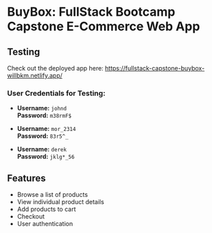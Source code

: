 # BuyBox: FullStack Bootcamp Capstone E-Commerce Web App

## Testing

Check out the deployed app here: https://fullstack-capstone-buybox-willbkm.netlify.app/

### User Credentials for Testing:
- **Username:** `johnd`  
  **Password:** `m38rmF$`

- **Username:** `mor_2314`  
  **Password:** `83r5^_`

- **Username:** `derek`  
  **Password:** `jklg*_56`

## Features
- Browse a list of products
- View individual product details
- Add products to cart
- Checkout
- User authentication 